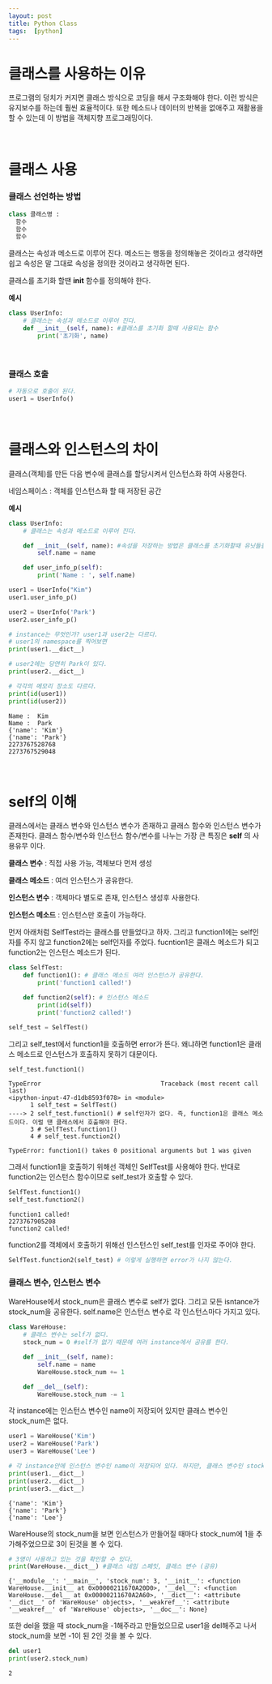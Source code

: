 ```yaml
---
layout: post
title: Python Class
tags:  [python]
---
```


# 클래스를 사용하는 이유
프로그램의 덩치가 커지면 클래스 방식으로 코딩을 해서 구조화해야 한다. 이런 방식은 유지보수를 하는데 훨씬 효율적이다. 또한 메소드나 데이터의 반복을 없애주고 재활용을 할 수 있는데 이 방법을 객체지향 프로그래밍이다.

&nbsp;
&nbsp;
&nbsp;

# 클래스 사용
### 클래스 선언하는 방법
~~~python
class 클래스명 :
  함수
  함수  
  함수
~~~

클래스는 속성과 메소드로 이루어 진다. 메소드는 행동을 정의해놓은 것이라고 생각하면 쉽고 속성은 말 그대로 속성을 정의한 것이라고 생각하면 된다.

클래스를 초기화 할땐 __init__ 함수를 정의해야 한다.

**예시**
~~~python
class UserInfo:
    # 클래스는 속성과 메소드로 이루어 진다.
    def __init__(self, name): #클래스를 초기화 할때 사용되는 함수
        print('초기화', name)        
~~~
&nbsp;

### 클래스 호출
~~~python
# 자동으로 호출이 된다.
user1 = UserInfo()
~~~
&nbsp;
&nbsp;
&nbsp;
&nbsp;

# 클래스와 인스턴스의 차이

클래스(객체)를 만든 다음 변수에 클래스를 할당시켜서 인스턴스화 하여 사용한다.

네임스페이스 : 객체를 인스턴스화 할 때 저장된 공간

**예시**
~~~python
class UserInfo:
    # 클래스는 속성과 메소드로 이루어 진다.

    def __init__(self, name): #속성을 저장하는 방법은 클래스를 초기화할때 유닛들을 입력받는다.
        self.name = name

    def user_info_p(self):
        print('Name : ', self.name)

user1 = UserInfo("Kim")
user1.user_info_p()

user2 = UserInfo('Park')
user2.user_info_p()

# instance는 무엇인가? user1과 user2는 다르다.
# user1의 namespace를 찍어보면
print(user1.__dict__)

# user2에는 당연히 Park이 있다.
print(user2.__dict__)

# 각각의 메모리 장소도 다르다.
print(id(user1))
print(id(user2))
~~~

~~~
Name :  Kim
Name :  Park
{'name': 'Kim'}
{'name': 'Park'}
2273767528768
2273767529048
~~~

&nbsp;
&nbsp;
&nbsp;

# self의 이해
클래스에서는 클래스 변수와 인스턴스 변수가 존재하고 클래스 함수와 인스턴스 변수가 존재한다. 클래스 함수/변수와 인스턴스 함수/변수를 나누는 가장 큰 특징은 **self** 의 사용유무 이다.

**클래스 변수** : 직접 사용 가능, 객체보다 먼저 생성

**클래스 메소드** : 여러 인스턴스가 공유한다.

**인스턴스 변수** : 객체마다 별도로 존재, 인스턴스 생성후 사용한다.

**인스턴스 메소드** : 인스턴스만 호출이 가능하다.

먼저 아래처럼 SelfTest라는 클래스를 만들었다고 하자. 그리고 function1에는 self인자를 주지 않고 function2에는 self인자를 주었다. fucntion1은 클래스 메소드가 되고 function2는 인스턴스 메소드가 된다.

~~~python
class SelfTest:
    def function1(): # 클래스 메소드 여러 인스턴스가 공유한다.
        print('function1 called!')

    def function2(self): # 인스턴스 메소드
        print(id(self))
        print('function2 called!')

self_test = SelfTest()
~~~

그리고 self_test에서 function1을 호출하면 error가 뜬다. 왜냐하면 function1은 클래스 메소드로 인스턴스가 호출하지 못하기 대문이다.

~~~python
self_test.function1()
~~~

~~~
TypeError                                 Traceback (most recent call last)
<ipython-input-47-d1db8593f078> in <module>
      1 self_test = SelfTest()
----> 2 self_test.function1() # self인자가 없다. 즉, function1은 클래스 메소드이다. 이럴 땐 클래스에서 호출해야 한다.
      3 # SelfTest.function1()
      4 # self_test.function2()

TypeError: function1() takes 0 positional arguments but 1 was given
~~~

그래서 function1을 호출하기 위해선 객체인 SelfTest를 사용해야 한다. 반대로 function2는 인스턴스 함수이므로 self_test가 호출할 수 있다.

~~~python
SelfTest.function1()
self_test.function2()
~~~

~~~
function1 called!
2273767905208
function2 called!
~~~        

function2를 객체에서 호출하기 위해선 인스턴스인 self_test를 인자로 주어야 한다.
~~~python
SelfTest.function2(self_test) # 이렇게 실행하면 error가 나지 않는다.
~~~

### 클래스 변수, 인스턴스 변수

WareHouse에서 stock_num은 클래스 변수로 self가 없다. 그리고 모든 isntance가 stock_num을 공유한다. self.name은 인스턴스 변수로 각 인스턴스마다 가지고 있다.

~~~python
class WareHouse:
    # 클래스 변수는 self가 없다.
    stock_num = 0 #self가 없기 때문에 여러 instance에서 공유를 한다.

    def __init__(self, name):
        self.name = name
        WareHouse.stock_num += 1

    def __del__(self):
        WareHouse.stock_num -= 1
~~~

각 instance에는 인스턴스 변수인 name이 저장되어 있지만 클래스 변수인 stock_num은 없다.

~~~python
user1 = WareHouse('Kim')
user2 = WareHouse('Park')
user3 = WareHouse('Lee')

# 각 instance안에 인스턴스 변수인 name이 저장되어 있다. 하지만, 클래스 변수인 stock_num은 없다.
print(user1.__dict__)
print(user2.__dict__)
print(user3.__dict__)
~~~
~~~
{'name': 'Kim'}
{'name': 'Park'}
{'name': 'Lee'}
~~~

WareHouse의 stock_num을 보면 인스턴스가 만들어질 때마다 stock_num에 1을 추가해주었으므로 3이 된것을 볼 수 있다.
~~~python
# 3명이 사용하고 있는 것을 확인할 수 있다.
print(WareHouse.__dict__) #클래스 네임 스페잇, 클래스 변수 (공유)
~~~

~~~
{'__module__': '__main__', 'stock_num': 3, '__init__': <function WareHouse.__init__ at 0x00000211670A20D0>, '__del__': <function WareHouse.__del__ at 0x00000211670A2A60>, '__dict__': <attribute '__dict__' of 'WareHouse' objects>, '__weakref__': <attribute '__weakref__' of 'WareHouse' objects>, '__doc__': None}
~~~

또한 del을 했을 때 stock_num을 -1해주라고 만들었으므로 user1을 del해주고 나서 stock_num을 보면 -1이 된 2인 것을 볼 수 있다.
~~~python
del user1
print(user2.stock_num)
~~~

~~~
2
~~~

